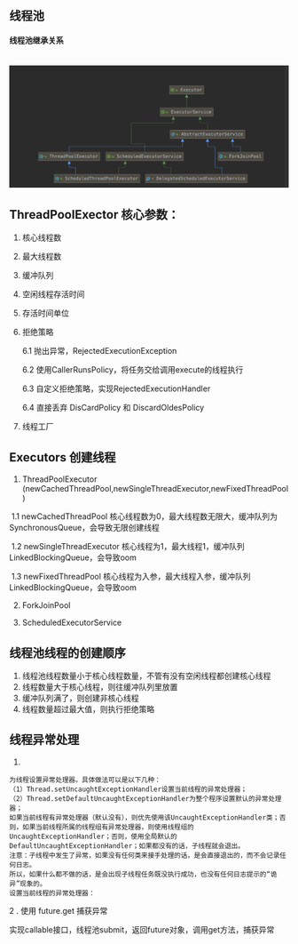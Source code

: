 ## 线程池

#### 线程池继承关系

​       ![image-20201012081913485](assets/image-20201012081913485.png)





## ThreadPoolExector 核心参数：

1.  核心线程数

2. 最大线程数

3. 缓冲队列

4. 空闲线程存活时间

5. 存活时间单位

6. 拒绝策略

     6.1  抛出异常，RejectedExecutionException

     6.2  使用CallerRunsPolicy，将任务交给调用execute的线程执行

     6.3 自定义拒绝策略，实现RejectedExecutionHandler

     6.4  直接丢弃  DisCardPolicy 和 DiscardOldesPolicy

7. 线程工厂

## Executors 创建线程

1.  ThreadPoolExecutor (newCachedThreadPool,newSingleThreadExecutor,newFixedThreadPool)

   ​      1.1  newCachedThreadPool 核心线程数为0，最大线程数无限大，缓冲队列为SynchronousQueue，会导致无限创建线程

   ​      1.2  newSingleThreadExecutor 核心线程为1，最大线程1，缓冲队列LinkedBlockingQueue，会导致oom

   ​      1.3  newFixedThreadPool  核心线程为入参，最大线程入参，缓冲队列LinkedBlockingQueue，会导致oom

2. ForkJoinPool

3. ScheduledExecutorService

## 线程池线程的创建顺序

1.  线程池线程数量小于核心线程数量，不管有没有空闲线程都创建核心线程
2.  线程数量大于核心线程，则往缓冲队列里放置
3. 缓冲队列满了，则创建非核心线程
4. 线程数量超过最大值，则执行拒绝策略



## 线程异常处理

1.   

```
为线程设置异常处理器。具体做法可以是以下几种：
（1）Thread.setUncaughtExceptionHandler设置当前线程的异常处理器；
（2）Thread.setDefaultUncaughtExceptionHandler为整个程序设置默认的异常处理器；
如果当前线程有异常处理器（默认没有），则优先使用该UncaughtExceptionHandler类；否则，如果当前线程所属的线程组有异常处理器，则使用线程组的
UncaughtExceptionHandler；否则，使用全局默认的DefaultUncaughtExceptionHandler；如果都没有的话，子线程就会退出。
注意：子线程中发生了异常，如果没有任何类来接手处理的话，是会直接退出的，而不会记录任何日志。
所以，如果什么都不做的话，是会出现子线程任务既没执行成功，也没有任何日志提示的“诡异”现象的。
设置当前线程的异常处理器：
```

2 .  使用 future.get 捕获异常

  实现callable接口，线程池submit，返回future对象，调用get方法，捕获异常



